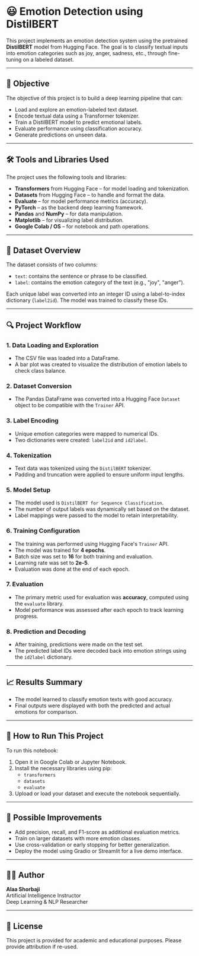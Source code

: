 # 😃 Emotion Detection using DistilBERT

This project implements an emotion detection system using the pretrained **DistilBERT** model from Hugging Face. The goal is to classify textual inputs into emotion categories such as joy, anger, sadness, etc., through fine-tuning on a labeled dataset.

---

## 🎯 Objective

The objective of this project is to build a deep learning pipeline that can:
- Load and explore an emotion-labeled text dataset.
- Encode textual data using a Transformer tokenizer.
- Train a DistilBERT model to predict emotional labels.
- Evaluate performance using classification accuracy.
- Generate predictions on unseen data.

---

## 🛠️ Tools and Libraries Used

The project uses the following tools and libraries:
- **Transformers** from Hugging Face – for model loading and tokenization.
- **Datasets** from Hugging Face – to handle and format the data.
- **Evaluate** – for model performance metrics (accuracy).
- **PyTorch** – as the backend deep learning framework.
- **Pandas** and **NumPy** – for data manipulation.
- **Matplotlib** – for visualizing label distribution.
- **Google Colab / OS** – for notebook and path operations.

---

## 📂 Dataset Overview

The dataset consists of two columns:
- `text`: contains the sentence or phrase to be classified.
- `label`: contains the emotion category of the text (e.g., "joy", "anger").

Each unique label was converted into an integer ID using a label-to-index dictionary (`label2id`). The model was trained to classify these IDs.

---

## 🔍 Project Workflow

### 1. Data Loading and Exploration
- The CSV file was loaded into a DataFrame.
- A bar plot was created to visualize the distribution of emotion labels to check class balance.

### 2. Dataset Conversion
- The Pandas DataFrame was converted into a Hugging Face `Dataset` object to be compatible with the `Trainer` API.

### 3. Label Encoding
- Unique emotion categories were mapped to numerical IDs.
- Two dictionaries were created: `label2id` and `id2label`.

### 4. Tokenization
- Text data was tokenized using the `DistilBERT` tokenizer.
- Padding and truncation were applied to ensure uniform input lengths.

### 5. Model Setup
- The model used is `DistilBERT for Sequence Classification`.
- The number of output labels was dynamically set based on the dataset.
- Label mappings were passed to the model to retain interpretability.

### 6. Training Configuration
- The training was performed using Hugging Face's `Trainer` API.
- The model was trained for **4 epochs**.
- Batch size was set to **16** for both training and evaluation.
- Learning rate was set to **2e-5**.
- Evaluation was done at the end of each epoch.

### 7. Evaluation
- The primary metric used for evaluation was **accuracy**, computed using the `evaluate` library.
- Model performance was assessed after each epoch to track learning progress.

### 8. Prediction and Decoding
- After training, predictions were made on the test set.
- The predicted label IDs were decoded back into emotion strings using the `id2label` dictionary.

---

## 📈 Results Summary

- The model learned to classify emotion texts with good accuracy.
- Final outputs were displayed with both the predicted and actual emotions for comparison.

---

## 🚀 How to Run This Project

To run this notebook:
1. Open it in Google Colab or Jupyter Notebook.
2. Install the necessary libraries using pip:
   - `transformers`
   - `datasets`
   - `evaluate`
3. Upload or load your dataset and execute the notebook sequentially.

---

## 📌 Possible Improvements

- Add precision, recall, and F1-score as additional evaluation metrics.
- Train on larger datasets with more emotion classes.
- Use cross-validation or early stopping for better generalization.
- Deploy the model using Gradio or Streamlit for a live demo interface.

---

## 👨‍💻 Author

**Alaa Shorbaji**  
Artificial Intelligence Instructor   
Deep Learning & NLP Researcher  


---

## 📜 License

This project is provided for academic and educational purposes. Please provide attribution if re-used.
